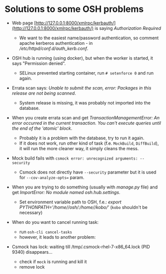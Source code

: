 # Solutions to some OSH problems

* Web page [http://127.0.0.1:8000/xmlrpc/kerbauth/](http://127.0.0.1:8000/xmlrpc/kerbauth/) is saying *Authorization Required*
    * We want to the easiest name/password authentication, so comment apache kerberos authentication - in */etc/httpd/conf.d/auth_kerb.conf*.

* OSH hub is running (using docker), but when the worker is started, it says "Permission denied".
    *  SELinux prevented starting container, run `# setenforce 0` and run again.

* Errata scan says: _Unable to submit the scan, error: Packages in this release are not being scanned_.
    * System release is missing, it was probably not imported into the database.

* When you create errata scan and get _TransactionManagementError: An error occurred in the current transaction. You can't execute queries until the end of the 'atomic' block_.
    * Probably it is a problem with the database, try to run it again.
    * If it does not work, run other kind of task (f.e. `MockBuild`, `DiffBuild`), it will run the more cleaner way, it simply cleans the mess.

* Mock build fails with `csmock error: unrecognized arguments: --security`
    * Csmock does not directly have `--security` parameter but it is used for `--cov-analyze-opts=` param.

* When you are trying to do something (usually with *manage.py* file) and get *ImportError: No module named osh.hub.settings*.
     * Set environment variable path to OSH, f.e.: *export PYTHONPATH='/home/<user>/osh/:/home/<user>/kobo/'*
     (`kobo` shouldn't be necessary)

* When do you want to cancel running task:
    * run `osh-cli cancel-tasks`
    * however, it leads to another problem:

* Csmock has lock: waiting till /tmp/.csmock-rhel-7-x86_64.lock (PID 9340) disappears...
    * check if `mock` is running and kill it
    * remove lock
